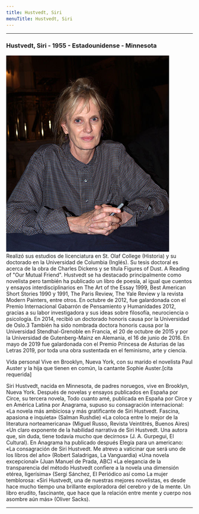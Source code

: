 ```yaml
---
title: Hustvedt, Siri
menuTitle: Hustvedt, Siri
---
```

***
### Hustvedt, Siri - 1955 - Estadounidense - Minnesota
!["Imagen no encontrada"](HustvedtSiri.jpg)  
Realizó sus estudios de licenciatura en St. Olaf College (Historia) y su doctorado en la Universidad de Columbia (Inglés). Su tesis doctoral es acerca de la obra de Charles Dickens y se titula Figures of Dust. A Reading of "Our Mutual Friend".
Hustvedt se ha destacado principalmente como novelista pero también ha publicado un libro de poesía, al igual que cuentos y ensayos interdisciplinarios en The Art of the Essay 1999, Best American Short Stories 1990 y 1991, The Paris Review, The Yale Review y la revista Modern Painters, entre otros.
En octubre de 2012, fue galardonada con el Premio Internacional Gabarrón de Pensamiento y Humanidades 2012, gracias a su labor investigadora y sus ideas sobre filosofía, neurociencia o psicología.
En 2014, recibió un doctorado honoris causa por la Universidad de Oslo.3​ También ha sido nombrada doctora honoris causa por la Universidad Stendhal-Grenoble en Francia, el 20 de octubre de 2015 y por la Universidad de Gutenberg-Mainz en Alemania, el 16 de junio de 2016.
En mayo de 2019 fue galardonada con el Premio Princesa de Asturias de las Letras 2019, por toda una obra sustentada en el feminismo, arte y ciencia.

Vida personal
Vive en Brooklyn, Nueva York, con su marido el novelista Paul Auster y la hija que tienen en común, la cantante Sophie Auster.[cita requerida]

Siri Hustvedt, nacida en Minnesota, de padres no­ruegos, vive en Brooklyn, Nueva York. Después de novelas y ensayos publicados en España por Circe, su tercera novela, Todo cuanto amé, publicada en España por Circe y en América Latina por Anagrama, supuso su consagración internacional: «La novela más ambiciosa y más gratificante de Siri Hustvedt. Fascina, apasiona e inquieta» (Salman Rushdie)
«La coloca entre lo mejor de la literatura norteamericana» (Miguel Russo, Revista Veintitrés, Buenos Aires)
«Un claro exponente de la habilidad narrativa de Siri Hustvedt. Una autora que, sin duda, tiene todavía mucho que decirnos» (J. A. Gurpegui, El Cultural).
En Anagrama ha publicado después Elegía para un americano: «La consagración de Siri Hustvedt. Me atrevo a vaticinar que será uno de los libros del año» (Robert Saladrigas, La Vanguardia)
«Una novela excepcional» (Juan Manuel de Prada, ABC)
«La elegancia de la transparencia del método Hustvedt confiere a la novela una dimensión etérea, ligerísima» (Sergi Sánchez, El Periódico
así como La mujer temblorosa: «Siri Hustvedt, una de nuestras mejores novelistas, es desde hace mucho tiempo una brillante exploradora del cerebro y de la mente. Un libro erudito, fascinante, que hace que la relación entre mente y cuerpo nos asombre aún más» (Oliver Sacks).
***